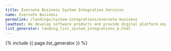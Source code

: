 ```yaml
---
title: Evernote Business System Integration Services
name: Evernote Business
permalink: /landings/system-integrations/evernote-business
leadtext: We develop software products and provide digital platform engineering services in across Australia, New Zeland and Asia
list_generator: landing_list_system_integrations_b.html
---
```

{% include {{ page.list_generator }} %}